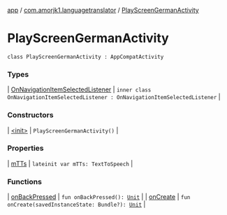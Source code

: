 [app](../../index.md) / [com.amorjk1.languagetranslator](../index.md) / [PlayScreenGermanActivity](./index.md)

# PlayScreenGermanActivity

`class PlayScreenGermanActivity : AppCompatActivity`

### Types

| [OnNavigationItemSelectedListener](-on-navigation-item-selected-listener/index.md) | `inner class OnNavigationItemSelectedListener : OnNavigationItemSelectedListener` |

### Constructors

| [&lt;init&gt;](-init-.md) | `PlayScreenGermanActivity()` |

### Properties

| [mTTs](m-t-ts.md) | `lateinit var mTTs: TextToSpeech` |

### Functions

| [onBackPressed](on-back-pressed.md) | `fun onBackPressed(): `[`Unit`](https://kotlinlang.org/api/latest/jvm/stdlib/kotlin/-unit/index.html) |
| [onCreate](on-create.md) | `fun onCreate(savedInstanceState: Bundle?): `[`Unit`](https://kotlinlang.org/api/latest/jvm/stdlib/kotlin/-unit/index.html) |

